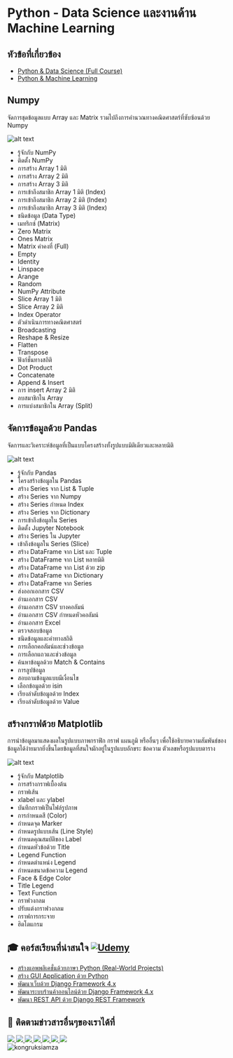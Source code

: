 # Python - Data Science และงานด้าน Machine Learning

## หัวข้อที่เกี่ยวข้อง
- [Python & Data Science (Full Course)](https://www.youtube.com/playlist?list=PLltVQYLz1BMA-AN7UzcPOu_C74pdV2osq)
- [Python & Machine Learning](https://youtu.be/kUF5hPfQWaQ)

## Numpy

จัดการชุดข้อมูลแบบ Array และ Matrix รวมไปถึงการคำนวณทางคณิตศาสตร์ที่ซับซ้อนด้วย Numpy

![alt text](https://user-images.githubusercontent.com/1217238/65366817-d340b780-dbdd-11e9-9eea-6dacf412212b.png)

- รู้จักกับ NumPy
- ติดตั้ง NumPy
- การสร้าง Array 1 มิติ
- การสร้าง Array 2 มิติ
- การสร้าง Array 3 มิติ
- การเข้าถึงสมาชิก Array 1 มิติ (Index)
-  การเข้าถึงสมาชิก Array 2 มิติ (Index)
- การเข้าถึงสมาชิก Array 3 มิติ (Index)
- ชนิดข้อมูล (Data Type)
- เมทริกซ์ (Matrix)
- Zero Matrix
- Ones Matrix
- Matrix ค่าคงที่ (Full)
- Empty
- Identity
- Linspace 
- Arange
- Random
- NumPy Attribute
- Slice Array 1 มิติ
- Slice Array 2 มิติ
- Index Operator
- ตัวดำเนินการทางคณิตศาสตร์
- Broadcasting
- Reshape & Resize
- Flatten
- Transpose
- ฟังก์ชั่นทางสถิติ
- Dot Product
- Concatenate
- Append & Insert
 - การ insert Array 2 มิติ
- ลบสมาชิกใน Array
- การแบ่งสมาชิกใน Array (Split)

## จัดการข้อมูลด้วย Pandas

จัดการและวิเคราะห์ข้อมูลที่เป็นแบบโครงสร้างทั้งรูปแบบมิติเดียวและหลายมิติ

![alt text](https://raw.githubusercontent.com/pandas-dev/pandas/72206599f2d6dd2616520535343fd8722da75a4a/doc/logo/pandas_logo.png)

- รู้จักกับ Pandas 
- โครงสร้างข้อมูลใน Pandas 
- สร้าง Series จาก List & Tuple 
- สร้าง Series จาก Numpy 
- สร้าง Series กำหนด Index 
- สร้าง Series จาก Dictionary 
- การเข้าถึงข้อมูลใน Series 
- ติดตั้ง Jupyter Notebook 
- สร้าง Series ใน Jupyter 
- เข้าถึงข้อมูลใน Series (Slice) 
- สร้าง DataFrame จาก List และ Tuple 
- สร้าง DataFrame จาก List หลายมิติ 
- สร้าง DataFrame จาก List ด้วย zip 
- สร้าง DataFrame จาก Dictionary 
- สร้าง DataFrame จาก Series 
- ส่งออกเอกสาร CSV 
- อ่านเอกสาร CSV 
- อ่านเอกสาร CSV บางคอลัมน์ 
- อ่านเอกสาร CSV กำหนดหัวคอลัมน์ 
- อ่านเอกสาร Excel 
- ตรวจสอบข้อมูล 
- ชนิดข้อมูลและค่าทางสถิติ 
- การเลือกคอลัมน์และช่วงข้อมูล 
- การเลือกแถวและช่วงข้อมูล 
- ค้นหาข้อมูลด้วย Match & Contains
- การลูปข้อมูล
- สอบถามข้อมูลแบบมีเงื่อนไข
- เลือกข้อมูลด้วย isin
- เรียงลำดับข้อมูลด้วย Index
- เรียงลำดับข้อมูลด้วย Value

## สร้างกราฟด้วย Matplotlib

การนำข้อมูลมาแสดงผลในรูปแบบภาพกราฟิก กราฟ แผนภูมิ หรืออื่นๆ 
เพื่อใช้อธิบายความสัมพันธ์ของข้อมูลได้ง่ายมากยิ่งขึ้นโดยข้อมูลที่สนใจมักอยู่ในรูปแบบอักขระ ข้อความ ตัวเลขหรือรูปแบบตาราง

![alt text](https://encrypted-tbn0.gstatic.com/images?q=tbn:ANd9GcRLTUxWssq5rtESeIXIEHefdx45-z0yb7D0xQ&usqp=CAU)

- รู้จักกับ Matplotlib
- การสร้างกราฟเบื้องต้น
- กราฟเส้น
- xlabel และ ylabel
- บันทึกกราฟเป็นไฟล์รูปภาพ
- การกำหนดสี (Color)
- กำหนดจุด Marker
- กำหนดรูปแบบเส้น (Line Style)
- กำหนดคุณสมบัติของ Label
- กำหนดหัวข้อด้วย Title
- Legend Function
- กำหนดตำแหน่ง Legend
- กำหนดขนาดข้อความ Legend
- Face & Edge Color
- Title Legend
- Text Function
- กราฟวงกลม
- ปรับแต่งกราฟวงกลม
- กราฟการกระจาย
- ฮิตโตแกรม

## 🎓 คอร์สเรียนที่น่าสนใจ [![Udemy](https://img.shields.io/badge/Udemy-A435F0?logo=udemy&logoColor=fff)](https://www.udemy.com/user/kong-ruksiam/)
- [สร้างแอพพลิเคชั่นด้วยภาษา Python (Real-World Projects)](https://www.udemy.com/course/python-real-world-projects/?referralCode=4D6784B6C4CF2CBB1892)
- [สร้าง GUI Application ด้วย Python](https://www.udemy.com/course/python-gui-projects/?referralCode=CFE6A91D21C759EF13E1)
- [พัฒนาเว็บด้วย Django Framework 4.x](https://www.udemy.com/course/django-framework-real-world-projects/?referralCode=63ED08A516BE8C4A93F7)
- [พัฒนาระบบร้านค้าออนไลน์ด้วย Django Framework 4.x](https://www.udemy.com/course/django-framework-e-commerce/?referralCode=AFDB5F462F46815300C1)
- [พัฒนา REST API ด้วย Django REST Framework](https://www.udemy.com/course/rest-api-django-rest-framework/?referralCode=3E81004F9DAE23131BC4)

## 📢 ติดตามข่าวสารอื่นๆของเราได้ที่
<div id="badges">
  <a href="https://www.facebook.com/KongRuksiamTutorial" target="_blank">
    <img src="https://img.shields.io/badge/Facebook-1877F2?style=for-the-badge&logo=facebook&logoColor=white"/>
  </a>
  <a href="https://www.youtube.com/@KongRuksiamOfficial" target="_blank">
    <img src="https://img.shields.io/badge/YouTube-FF0000?style=for-the-badge&logo=youtube&logoColor=white"/>
  </a>
    <a href="https://www.udemy.com/user/kong-ruksiam/" target="_blank">
    <img src="https://img.shields.io/badge/Udemy-A435F0?style=for-the-badge&logo=Udemy&logoColor=white"/>
  </a>
 <a href="https://www.youtube.com/@KongRuksiamOfficial/store" target="_blank">
    <img src="https://img.shields.io/badge/Shopee-EE4D2D?style=for-the-badge&logo=Shopee&logoColor=white"/>
  </a>
  <a href="https://medium.com/@kongruksiam" target="_blank">
    <img src="https://img.shields.io/badge/Medium-12100E?style=for-the-badge&logo=medium&logoColor=white"/>
  </a>
  <a href="https://codepen.io/kongruksiamstudio" target="_blank">
    <img src="https://img.shields.io/badge/Codepen-000000?style=for-the-badge&logo=codepen&logoColor=white"/>
  </a>
  <a href="https://www.tiktok.com/@kongruksiamstudio" target="_blank">
    <img src="https://img.shields.io/badge/TikTok-000000?style=for-the-badge&logo=tiktok&logoColor=white"/>
  </a>
  <br>
  <img src="https://komarev.com/ghpvc/?username=kongruksiamza&style=flat-square&color=blue" alt="kongruksiamza"/>
</div>
